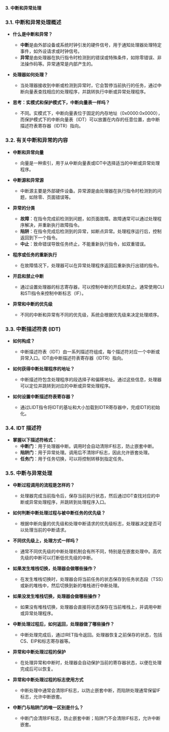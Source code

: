 **3. 中断和异常处理**

### 3.1. 中断和异常处理概述

- **什么是中断和异常？**
  - **中断**是由外部设备或系统时钟引发的硬件信号，用于通知处理器处理特定事件，如外设请求或时钟信号。
  - **异常**是由处理器在执行指令时检测到的错误或特殊条件，如除零错误、非法操作码等。异常通常是内部产生的。

- **处理器如何处理？**
  - 当处理器接收到中断或检测到异常时，它会暂停当前执行的任务，通过中断向量表查找相应的处理程序，并跳转执行中断或异常处理程序。
  
- **思考：实模式和保护模式下，中断向量表一样吗？**
  - 不同。实模式下，中断向量表位于固定的内存地址（0x0000:0x0000），而保护模式下的中断向量表（IDT）可以放置在内存的任意位置，由中断描述符表寄存器（IDTR）指向。

### 3.2. 有关中断和异常的内容

- **中断和异常向量**
  - 向量是一种索引，用于从中断向量表或IDT中选择适当的中断或异常处理程序。

- **中断源和异常源**
  - 中断源主要是外部硬件设备。异常源是由处理器在执行指令时检测到的问题，如除零、页面错误等。

- **异常的分类**
  - **故障**：在指令完成前检测到问题，如页面故障。故障通常可以通过处理程序解决，并重新执行故障指令。
  - **陷阱**：在指令完成后检测到的异常，如断点异常。处理程序运行后，控制返回到下一个指令。
  - **中止**：致命错误导致任务终止，不能重新执行指令，如双重错误。

- **程序或任务的重新执行**
  - 在故障情况下，处理器可以在异常处理程序返回后重新执行出错的指令。

- **开启和禁止中断**
  - 通过设置处理器的标志寄存器，可以控制中断的开启和禁止。通常使用CLI和STI指令来控制中断标志（IF）。

- **异常和中断的优先级**
  - 不同的中断和异常有不同的优先级，系统会根据优先级来决定处理顺序。

### 3.3. 中断描述符表 (IDT)

- **如何构成？**
  - 中断描述符表（IDT）由一系列描述符组成，每个描述符对应一个中断或异常入口。IDT由中断描述符表寄存器（IDTR）指向。

- **如何获得中断处理程序的地址？**
  - 中断描述符包含处理程序的段选择子和偏移地址。通过这些信息，处理器可以定位并跳转到对应的中断或异常处理程序。

- **如何设置中断描述符表寄存器？**
  - 通过LIDT指令将IDT的基址和大小加载到IDTR寄存器中，完成IDT的初始化。

### 3.4. IDT 描述符

- **掌握以下描述符格式：**
  - **中断门**：用于处理器中断。调用时会自动清除IF标志，防止嵌套中断。
  - **陷阱门**：用于异常处理。调用后不清除IF标志，因此允许嵌套处理。
  - **任务门**：用于任务切换，可以将控制转移到指定任务。

### 3.5. 中断与异常处理

- **中断过程调用的流程是怎样的？**
  - 处理器完成当前指令后，保存当前执行状态，然后通过IDT查找对应的中断或异常处理程序，并跳转到处理程序入口。

- **如何判断中断处理过程与被中断任务的优先级？**
  - 根据中断向量的优先级和处理中断请求的优先级标志，处理器决定是否可以处理当前的中断请求。

- **不同优先级上，处理方式一样吗？**
  - 通常不同优先级的中断处理机制会有所不同，特别是在嵌套处理中。高优先级的中断可以打断低优先级的中断。

- **如果发生堆栈切换，处理器会做哪些操作？**
  - 在发生堆栈切换时，处理器会将当前任务的状态保存到任务状态段（TSS）或新的堆栈中，然后切换到新的堆栈进行中断处理。

- **如果没发生堆栈切换，处理器会做哪些操作？**
  - 如果没有堆栈切换，处理器会直接将状态保存在当前堆栈上，并调用中断或异常处理程序。

- **中断处理过程后，如何返回，处理器做了哪些操作？**
  - 中断处理完成后，通过IRET指令返回。处理器恢复之前保存的状态，包括CS、EIP和标志寄存器等。

- **异常和中断处理过程的保护**
  - 在处理异常和中断时，处理器会自动保护当前的寄存器状态，以便在处理完成后可以恢复。

- **异常和中断处理过程的标志使用方式**
  - 中断处理中通常会清除IF标志，以防止嵌套中断，而陷阱处理通常保留IF标志，允许中断嵌套。

- **中断门与陷阱门的唯一区别是什么？**
  - 中断门会清除IF标志，防止嵌套中断；陷阱门不会清除IF标志，允许中断嵌套。